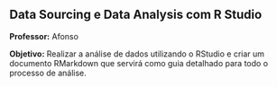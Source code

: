 ## Data Sourcing e Data Analysis com R Studio

**Professor:** Afonso

**Objetivo:** Realizar a análise de dados utilizando o RStudio e criar um documento RMarkdown que servirá como guia detalhado para todo o processo de análise.
